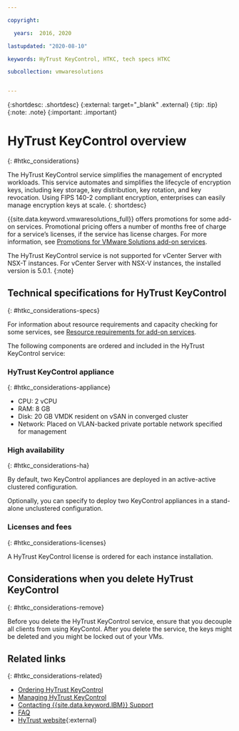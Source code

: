 ```yaml
---

copyright:

  years:  2016, 2020

lastupdated: "2020-08-10"

keywords: HyTrust KeyControl, HTKC, tech specs HTKC

subcollection: vmwaresolutions


---
```


{:shortdesc: .shortdesc}
{:external: target="_blank" .external}
{:tip: .tip}
{:note: .note}
{:important: .important}

# HyTrust KeyControl overview
{: #htkc_considerations}

The HyTrust KeyControl service simplifies the management of encrypted workloads. This service automates and simplifies the lifecycle of encryption keys, including key storage, key distribution, key rotation, and key revocation. Using FIPS 140-2 compliant encryption, enterprises can easily manage encryption keys at scale.
{: shortdesc}

{{site.data.keyword.vmwaresolutions_full}} offers promotions for some add-on services. Promotional pricing offers a number of months free of charge for a service’s licenses, if the service has license charges. For more information, see [Promotions for VMware Solutions add-on services](/docs/vmwaresolutions?topic=vmwaresolutions-vc_addingremovingservices#vc_addingremovingservices-service-promotions).

The HyTrust KeyControl service is not supported for vCenter Server with NSX-T instances. For vCenter Server with NSX-V instances, the installed version is 5.0.1.
{:note}

## Technical specifications for HyTrust KeyControl
{: #htkc_considerations-specs}

For information about resource requirements and capacity checking for some services, see [Resource requirements for add-on services](/docs/vmwaresolutions?topic=vmwaresolutions-vc_addingremovingservices#vc_addingremovingservices-resource-requirements).

The following components are ordered and included in the HyTrust KeyControl service:

### HyTrust KeyControl appliance
{: #htkc_considerations-appliance}

* CPU: 2 vCPU
* RAM: 8 GB
* Disk: 20 GB VMDK resident on vSAN in converged cluster
* Network: Placed on VLAN-backed private portable network specified for management

### High availability
{: #htkc_considerations-ha}

By default, two KeyControl appliances are deployed in an active-active clustered configuration.

Optionally, you can specify to deploy two KeyControl appliances in a stand-alone unclustered configuration.

### Licenses and fees
{: #htkc_considerations-licenses}

A HyTrust KeyControl license is ordered for each instance installation.

## Considerations when you delete HyTrust KeyControl
{: #htkc_considerations-remove}

Before you delete the HyTrust KeyControl service, ensure that you decouple all clients from using KeyContol. After you delete the service, the keys might be deleted and you might be locked out of your VMs.

## Related links
{: #htkc_considerations-related}

* [Ordering HyTrust KeyControl](/docs/vmwaresolutions?topic=vmwaresolutions-htkc_ordering)
* [Managing HyTrust KeyControl](/docs/vmwaresolutions?topic=vmwaresolutions-managinghtkc)
* [Contacting {{site.data.keyword.IBM}} Support](/docs/vmwaresolutions?topic=vmwaresolutions-trbl_support)
* [FAQ](/docs/vmwaresolutions?topic=vmwaresolutions-faq-vmwaresolutions)
* [HyTrust website](https://www.hytrust.com/){:external}
